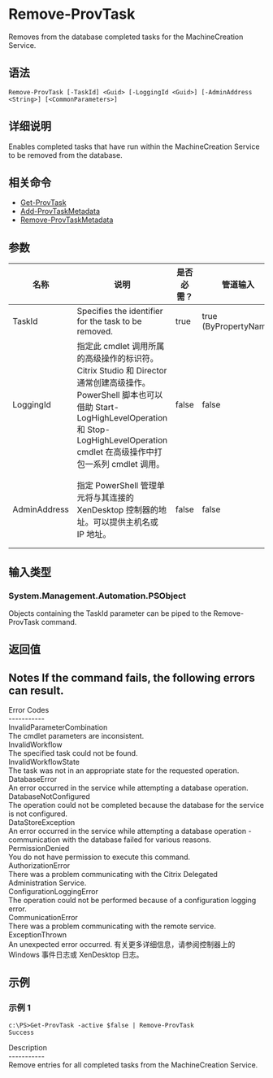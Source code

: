 # Remove-ProvTask

Removes from the database completed tasks for the MachineCreation Service.

## 语法

    Remove-ProvTask [-TaskId] <Guid> [-LoggingId <Guid>] [-AdminAddress <String>] [<CommonParameters>]
    

## 详细说明

Enables completed tasks that have run within the MachineCreation Service to be removed from the database.

## 相关命令

- [Get-ProvTask](Get-ProvTask.html)
- [Add-ProvTaskMetadata](Add-ProvTaskMetadata.html)
- [Remove-ProvTaskMetadata](Remove-ProvTaskMetadata.html)

## 参数

| 名称           | 说明                                                                                                                                                                     | 是否必需？ | 管道输入                  | 默认值                                   |
| ------------ | ---------------------------------------------------------------------------------------------------------------------------------------------------------------------- | ----- | --------------------- | ------------------------------------- |
| TaskId       | Specifies the identifier for the task to be removed.                                                                                                                   | true  | true (ByPropertyName) |                                       |
| LoggingId    | 指定此 cmdlet 调用所属的高级操作的标识符。 Citrix Studio 和 Director 通常创建高级操作。 PowerShell 脚本也可以借助 Start-LogHighLevelOperation 和 Stop-LogHighLevelOperation cmdlet 在高级操作中打包一系列 cmdlet 调用。 | false | false                 |                                       |
| AdminAddress | 指定 PowerShell 管理单元将与其连接的 XenDesktop 控制器的地址。可以提供主机名或 IP 地址。                                                                                                             | false | false                 | Localhost。一旦有 cmdlet 提供了某个值，此值将变为默认值。 |

## 输入类型

### System.Management.Automation.PSObject

Objects containing the TaskId parameter can be piped to the Remove-ProvTask command.

## 返回值

### 

## Notes If the command fails, the following errors can result.  
Error Codes  
\---\---\-----  
InvalidParameterCombination  
The cmdlet parameters are inconsistent.  
InvalidWorkflow  
The specified task could not be found.  
InvalidWorkflowState  
The task was not in an appropriate state for the requested operation.  
DatabaseError  
An error occurred in the service while attempting a database operation.  
DatabaseNotConfigured  
The operation could not be completed because the database for the service is not configured.  
DataStoreException  
An error occurred in the service while attempting a database operation - communication with the database failed for various reasons.  
PermissionDenied  
You do not have permission to execute this command.  
AuthorizationError  
There was a problem communicating with the Citrix Delegated Administration Service.  
ConfigurationLoggingError  
The operation could not be performed because of a configuration logging error.  
CommunicationError  
There was a problem communicating with the remote service.  
ExceptionThrown  
An unexpected error occurred. 有关更多详细信息，请参阅控制器上的 Windows 事件日志或 XenDesktop 日志。

## 示例

### 示例 1

    c:\PS>Get-ProvTask -active $false | Remove-ProvTask
    Success
    

Description  
\---\---\-----  
Remove entries for all completed tasks from the MachineCreation Service.